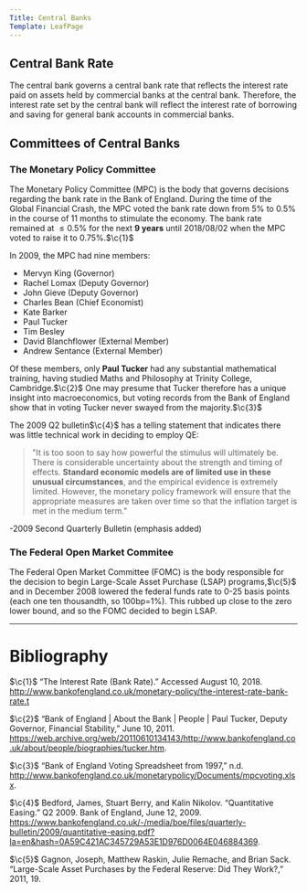 ```yaml
---
Title: Central Banks
Template: LeafPage
---
```


## Central Bank Rate
$\newcommand{\c}[1]{^{[#1]}}\newcommand{\C}[2]{^{[#1\text{, p.#2}]}}\newcommand{\Ci}[2]{^{[#1\text{, #2}]}}$
The central bank governs a central bank rate that reflects the interest rate paid on assets held by commercial banks at the central bank. Therefore, the interest rate set by the central bank will reflect the interest rate of borrowing and saving for general bank accounts in commercial banks.

## Committees of Central Banks

### The Monetary Policy Committee

The Monetary Policy Committee (MPC) is the body that governs decisions regarding the bank rate in the Bank of England. During the time of the Global Financial Crash, the MPC voted the bank rate down from $5\%$ to $0.5\%$ in the course of 11 months to stimulate the economy. The bank rate remained at $\leq0.5\%$ for the next **9 years** until 2018/08/02 when the MPC voted to raise it to $0.75\%$.$\c{1}$

In 2009, the MPC had nine members:

* Mervyn King (Governor)
* Rachel Lomax (Deputy Governor)
* John Gieve (Deputy Governor)
* Charles Bean (Chief Economist)
* Kate Barker
* Paul Tucker
* Tim Besley
* David Blanchflower (External Member)
* Andrew Sentance (External Member)

Of these members, only **Paul Tucker** had any substantial mathematical training, having studied Maths and Philosophy at Trinity College, Cambridge.$\c{2}$ One may presume that Tucker therefore has a unique insight into macroeconomics, but voting records from the Bank of England show that in voting Tucker never swayed from the majority.$\c{3}$

The 2009 Q2 bulletin$\c{4}$ has a telling statement that indicates there was little technical work in deciding to employ QE:

 > "It is too soon to say how powerful the stimulus will ultimately be. There is considerable uncertainty about the strength and timing of effects. **Standard economic models are of limited use in these unusual circumstances**, and the empirical evidence is extremely limited. However, the monetary policy framework will ensure that the appropriate measures are taken over time so that the inflation target is met in the medium term."

-2009 Second Quarterly Bulletin (emphasis added)

### The Federal Open Market Commitee

The Federal Open Market Committee (FOMC) is the body responsible for the decision to begin Large-Scale Asset Purchase (LSAP) programs,$\c{5}$ and in December 2008 lowered the federal funds rate to 0-25 basis points (each one ten thousandth, so 100bp=1%). This rubbed up close to the zero lower bound, and so the FOMC decided to begin LSAP.

---
# Bibliography
$\c{1}$ “The Interest Rate (Bank Rate).” Accessed August 10, 2018. http://www.bankofengland.co.uk/monetary-policy/the-interest-rate-bank-rate.t

$\c{2}$ “Bank of England | About the Bank | People | Paul Tucker, Deputy Governor, Financial Stability,” June 10, 2011. https://web.archive.org/web/20110610134143/http://www.bankofengland.co.uk/about/people/biographies/tucker.htm.

$\c{3}$ “Bank of England Voting Spreadsheet from 1997,” n.d. http://www.bankofengland.co.uk/monetarypolicy/Documents/mpcvoting.xlsx.

$\c{4}$ Bedford, James, Stuart Berry, and Kalin Nikolov. “Quantitative Easing.” Q2 2009. Bank of England, June 12, 2009. https://www.bankofengland.co.uk/-/media/boe/files/quarterly-bulletin/2009/quantitative-easing.pdf?la=en&hash=0A59C421AC345729A53E1D976D0064E046884369.

$\c{5}$ Gagnon, Joseph, Matthew Raskin, Julie Remache, and Brian Sack. “Large-Scale Asset Purchases by the Federal Reserve: Did They Work?,” 2011, 19.
